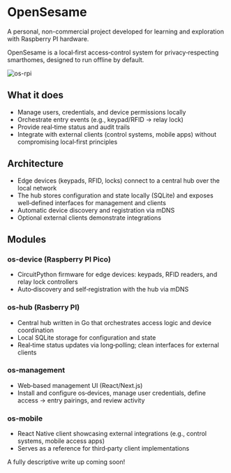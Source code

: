 # OpenSesame

A personal, non-commercial project developed for learning and exploration with Raspberry PI hardware.

OpenSesame is a local‑first access‑control system for privacy‑respecting smarthomes, designed to run offline by default.

![os-rpi](https://github.com/user-attachments/assets/fb00dade-5de0-4e60-9489-595643aaf6df)

## What it does
- Manage users, credentials, and device permissions locally
- Orchestrate entry events (e.g., keypad/RFID → relay lock)
- Provide real‑time status and audit trails
- Integrate with external clients (control systems, mobile apps) without compromising local‑first principles

## Architecture
- Edge devices (keypads, RFID, locks) connect to a central hub over the local network
- The hub stores configuration and state locally (SQLite) and exposes well‑defined interfaces for management and clients
- Automatic device discovery and registration via mDNS
- Optional external clients demonstrate integrations

## Modules

### os-device (Raspberry PI Pico)
- CircuitPython firmware for edge devices: keypads, RFID readers, and relay lock controllers
- Auto‑discovery and self‑registration with the hub via mDNS

### os-hub (Rasberry PI)
- Central hub written in Go that orchestrates access logic and device coordination
- Local SQLite storage for configuration and state
- Real‑time status updates via long‑polling; clean interfaces for external clients

### os-management
- Web‑based management UI (React/Next.js)
- Install and configure os‑devices, manage user credentials, define access → entry pairings, and review activity

### os-mobile
- React Native client showcasing external integrations (e.g., control systems, mobile access apps)
- Serves as a reference for third‑party client implementations

A fully descriptive write up coming soon!
